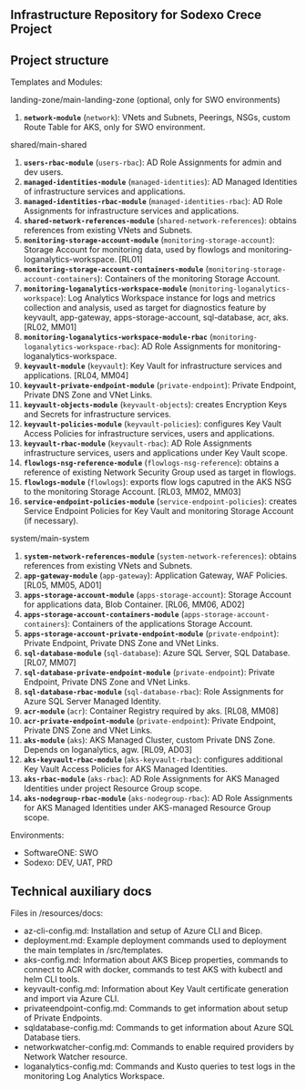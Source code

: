 Infrastructure Repository for Sodexo Crece Project
--------------------------------------------------

## Project structure

Templates and Modules:

landing-zone/main-landing-zone (optional, only for SWO environments)

1. **`network-module`** (`network`): VNets and Subnets, Peerings, NSGs, custom Route Table for AKS, only for SWO environment.

shared/main-shared

1. **`users-rbac-module`** (`users-rbac`): AD Role Assignments for admin and dev users.
2. **`managed-identities-module`** (`managed-identities`): AD Managed Identities of infrastructure services and applications.
3. **`managed-identities-rbac-module`** (`managed-identities-rbac`): AD Role Assignments for infrastructure services and applications.
4. **`shared-network-references-module`** (`shared-network-references`): obtains references from existing VNets and Subnets.
5. **`monitoring-storage-account-module`** (`monitoring-storage-account`): Storage Account for monitoring data, used by flowlogs and monitoring-loganalytics-workspace. \[RL01\]
6. **`monitoring-storage-account-containers-module`** (`monitoring-storage-account-containers`): Containers of the monitoring Storage Account.
7. **`monitoring-loganalytics-workspace-module`** (`monitoring-loganalytics-workspace`): Log Analytics Workspace instance for logs and metrics collection and analysis, used as target for diagnostics feature by keyvault, app-gateway, apps-storage-account, sql-database, acr, aks. \[RL02, MM01\]
8. **`monitoring-loganalytics-workspace-module-rbac`** (`monitoring-loganalytics-workspace-rbac`): AD Role Assignments for monitoring-loganalytics-workspace.
9. **`keyvault-module`** (`keyvault`): Key Vault for infrastructure services and applications. \[RL04, MM04\]
10. **`keyvault-private-endpoint-module`** (`private-endpoint`): Private Endpoint, Private DNS Zone and VNet Links.
11. **`keyvault-objects-module`** (`keyvault-objects`): creates Encryption Keys and Secrets for infrastructure services.
12. **`keyvault-policies-module`** (`keyvault-policies`): configures Key Vault Access Policies for infrastructure services, users and applications.
13. **`keyvault-rbac-module`** (`keyvault-rbac`): AD Role Assignments infrastructure services, users and applications under Key Vault scope.
14. **`flowlogs-nsg-reference-module`** (`flowlogs-nsg-reference`): obtains a reference of existing Network Security Group used as target in flowlogs.
15. **`flowlogs-module`** (`flowlogs`): exports flow logs caputred in the AKS NSG to the monitoring Storage Account. \[RL03, MM02, MM03\]
16. **`service-endpoint-policies-module`** (`service-endpoint-policies`): creates Service Endpoint Policies for Key Vault and monitoring Storage Account (if necessary).

system/main-system

1. **`system-network-references-module`** (`system-network-references`): obtains references from existing VNets and Subnets.
2. **`app-gateway-module`** (`app-gateway`): Application Gateway, WAF Policies. \[RL05, MM05, AD01\]
3. **`apps-storage-account-module`** (`apps-storage-account`): Storage Account for applications data, Blob Container. [RL06, MM06, AD02\]
4. **`apps-storage-account-containers-module`** (`apps-storage-account-containers`): Containers of the applications Storage Account.
5. **`apps-storage-account-private-endpoint-module`** (`private-endpoint`): Private Endpoint, Private DNS Zone and VNet Links.
6. **`sql-database-module`** (`sql-database`): Azure SQL Server, SQL Database. \[RL07, MM07\]
7. **`sql-database-private-endpoint-module`** (`private-endpoint`): Private Endpoint, Private DNS Zone and VNet Links.
8. **`sql-database-rbac-module`** (`sql-database-rbac`): Role Assignments for Azure SQL Server Managed Identity.
9. **`acr-module`** (`acr`): Container Registry required by aks. \[RL08, MM08\]
10. **`acr-private-endpoint-module`** (`private-endpoint`): Private Endpoint, Private DNS Zone and VNet Links.
11. **`aks-module`** (`aks`): AKS Managed Cluster, custom Private DNS Zone. Depends on loganalytics, agw. \[RL09, AD03\]
12. **`aks-keyvault-rbac-module`** (`aks-keyvault-rbac`): configures additional Key Vault Access Policies for AKS Managed Identities.
13. **`aks-rbac-module`** (`aks-rbac`): AD Role Assignments for AKS Managed Identities under project Resource Group scope.
14. **`aks-nodegroup-rbac-module`** (`aks-nodegroup-rbac`): AD Role Assignments for AKS Managed Identities under AKS-managed Resource Group scope.

Environments:

* SoftwareONE: SWO
* Sodexo: DEV, UAT, PRD

## Technical auxiliary docs

Files in /resources/docs:

* az-cli-config.md: Installation and setup of Azure CLI and Bicep.
* deployment.md: Example deployment commands used to deployment the main templates in /src/templates.
* aks-config.md: Information about AKS Bicep properties, commands to connect to ACR with docker, commands to test AKS with kubectl and helm CLI tools.
* keyvault-config.md: Information about Key Vault certificate generation and import via Azure CLI.
* privateendpoint-config.md: Commands to get information about setup of Private Endpoints.
* sqldatabase-config.md: Commands to get information about Azure SQL Database tiers.
* networkwatcher-config.md: Commands to enable required providers by Network Watcher resource.
* loganalytics-config.md: Commands and Kusto queries to test logs in the monitoring Log Analytics Workspace.